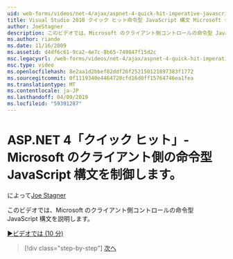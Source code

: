 ```yaml
---
uid: web-forms/videos/net-4/ajax/aspnet-4-quick-hit-imperative-javascript-syntax-for-microsoft-client-side-controls
title: Visual Studio 2010 クイック ヒット命令型 JavaScript 構文 Microsoft クライアント側の制御 |Microsoft Docs
author: JoeStagner
description: このビデオでは、Microsoft のクライアント側コントロールの命令型 JavaScript 構文を説明します。
ms.author: riande
ms.date: 11/16/2009
ms.assetid: d4df6c61-9ca2-4e7c-8b65-749847f15d2c
msc.legacyurl: /web-forms/videos/net-4/ajax/aspnet-4-quick-hit-imperative-javascript-syntax-for-microsoft-client-side-controls
msc.type: video
ms.openlocfilehash: 8e2aa1d2bbef02ddf26f252150121897383f1772
ms.sourcegitcommit: 0f1119340e4464720cfd16d0ff15764746ea1fea
ms.translationtype: MT
ms.contentlocale: ja-JP
ms.lasthandoff: 04/09/2019
ms.locfileid: "59391287"
---
```

# <a name="aspnet-4-quick-hit---imperative-javascript-syntax-for-microsoft-client-side-controls"></a>ASP.NET 4「クイック ヒット」- Microsoft のクライアント側の命令型 JavaScript 構文を制御します。

によって[Joe Stagner](https://github.com/JoeStagner)

このビデオでは、Microsoft のクライアント側コントロールの命令型 JavaScript 構文を説明します。 

[&#9654;ビデオでは (10 分)](https://channel9.msdn.com/Blogs/ASP-NET-Site-Videos/aspnet-4-quick-hit-imperative-javascript-syntax-for-microsoft-client-side-controls)

> [!div class="step-by-step"]
> [次へ](aspnet-4-quick-hit-the-scriptloader.md)

